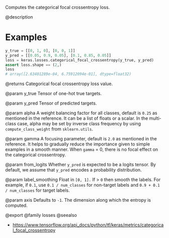 Computes the categorical focal crossentropy loss.

@description

# Examples
```python
y_true = [[0, 1, 0], [0, 0, 1]]
y_pred = [[0.05, 0.9, 0.05], [0.1, 0.85, 0.05]]
loss = keras.losses.categorical_focal_crossentropy(y_true, y_pred)
assert loss.shape == (2,)
loss
# array([2.63401289e-04, 6.75912094e-01], dtype=float32)
```

@returns
Categorical focal crossentropy loss value.

@param y_true
Tensor of one-hot true targets.

@param y_pred
Tensor of predicted targets.

@param alpha
A weight balancing factor for all classes, default is `0.25` as
mentioned in the reference. It can be a list of floats or a scalar.
In the multi-class case, alpha may be set by inverse class
frequency by using `compute_class_weight` from `sklearn.utils`.

@param gamma
A focusing parameter, default is `2.0` as mentioned in the
reference. It helps to gradually reduce the importance given to
simple examples in a smooth manner. When `gamma` = 0, there is
no focal effect on the categorical crossentropy.

@param from_logits
Whether `y_pred` is expected to be a logits tensor. By
default, we assume that `y_pred` encodes a probability
distribution.

@param label_smoothing
Float in `[0, 1].` If > `0` then smooth the labels. For
example, if `0.1`, use `0.1 / num_classes` for non-target labels
and `0.9 + 0.1 / num_classes` for target labels.

@param axis
Defaults to `-1`. The dimension along which the entropy is
computed.

@export
@family losses
@seealso
+ <https://www.tensorflow.org/api_docs/python/tf/keras/metrics/categorical_focal_crossentropy>
